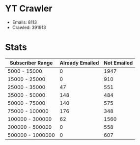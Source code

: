 # YT Crawler
- Emails: 8113
- Crawled: 391913

# Stats
| Subscriber Range  | Already Emailed | Not Emailed |
|-------|-------|-------|
| 5000 - 15000 | 0 | 1947 |
| 15000 - 25000 | 0 | 910 |
| 25000 - 35000 | 47 | 551 |
| 35000 - 50000 | 148 | 484 |
| 50000 - 75000 | 140 | 575 |
| 75000 - 100000 | 176 | 348 |
| 100000 - 300000 | 62 | 1560 |
| 300000 - 500000 | 0 | 558 |
| 500000 - 1000000 | 0 | 607 |
